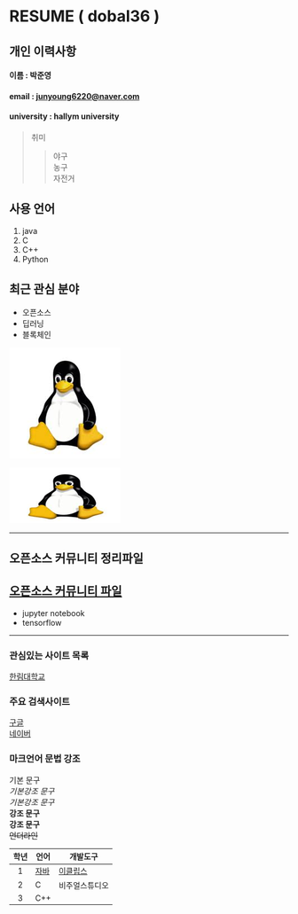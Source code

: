 # RESUME ( dobal36 )

## 개인 이력사항

#### 이름 : 박준영
#### email : junyoung6220@naver.com
#### university : hallym university

> 취미
>> 야구  
>> 농구  
>> 자전거  

## 사용 언어
1. java  
2. C  
3. C++  
4. Python  

## 최근 관심 분야
* 오픈소스  
* 딥러닝  
* 블록체인  

![linux icon](/linux.png)

<img src=linux.png width=200 height=100>

---------------
## 오픈소스 커뮤니티 정리파일  
[오픈소스 커뮤니티 파일](openSourceCommunity.md)
-----------------
* jupyter notebook  
* tensorflow  
--------
### 관심있는 사이트 목록
[한림대학교][hallym]

### 주요 검색사이트
[구글][google]  
[네이버][naver]

### 마크언어 문법 강조

기본 문구  
*기본강조 문구*  
_기본강조 문구_  
**강조 문구**  
__강조 문구__  
~~언더라인~~  


|학년|언어|개발도구|
|:---:|---|---|
|1|[자바](https://www.oracle.com)|[이클립스][eclipse]|
|2|C|비주얼스튜디오|
|3|C++||






[eclipse]: https://www.eclipse.org
[google]: https://www.google.com  
[naver]: https://www.naver.com  
[hallym]: https://www.hallym.ac.kr  
